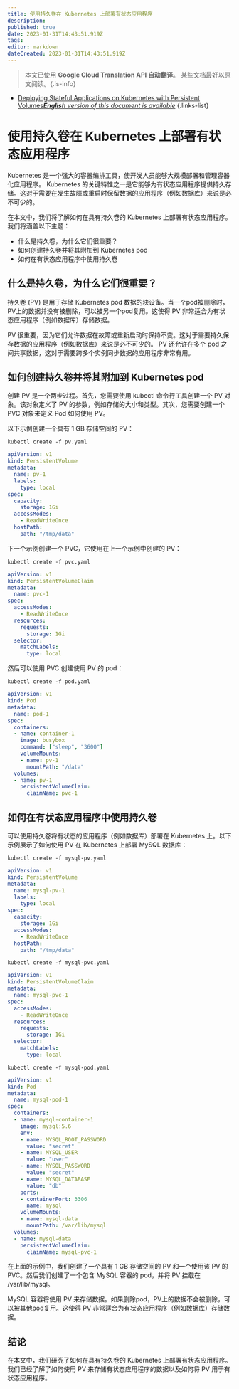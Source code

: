 ```yaml
---
title: 使用持久卷在 Kubernetes 上部署有状态应用程序
description: 
published: true
date: 2023-01-31T14:43:51.919Z
tags: 
editor: markdown
dateCreated: 2023-01-31T14:43:51.919Z
---
```


> 本文已使用 **Google Cloud Translation API 自动翻译**。
某些文档最好以原文阅读。{.is-info}

- [Deploying Stateful Applications on Kubernetes with Persistent Volumes***English** version of this document is available*](/en/Knowledge-base/Kubernetes/deploying-stateful-applications-on-kubernetes-with-persistent-volumes)
{.links-list}



# 使用持久卷在 Kubernetes 上部署有状态应用程序

Kubernetes 是一个强大的容器编排工具，使开发人员能够大规模部署和管理容器化应用程序。 Kubernetes 的关键特性之一是它能够为有状态应用程序提供持久存储。这对于需要在发生故障或重启时保留数据的应用程序（例如数据库）来说是必不可少的。

在本文中，我们将了解如何在具有持久卷的 Kubernetes 上部署有状态应用程序。我们将涵盖以下主题：

- 什么是持久卷，为什么它们很重要？
- 如何创建持久卷并将其附加到 Kubernetes pod
- 如何在有状态应用程序中使用持久卷

## 什么是持久卷，为什么它们很重要？

持久卷 (PV) 是用于存储 Kubernetes pod 数据的块设备。当一个pod被删除时，PV上的数据并没有被删除，可以被另一个pod复用。这使得 PV 非常适合为有状态应用程序（例如数据库）存储数据。

PV 很重要，因为它们允许数据在故障或重新启动时保持不变。这对于需要持久保存数据的应用程序（例如数据库）来说是必不可少的。 PV 还允许在多个 pod 之间共享数据，这对于需要跨多个实例同步数据的应用程序非常有用。

## 如何创建持久卷并将其附加到 Kubernetes pod

创建 PV 是一个两步过程。首先，您需要使用 kubectl 命令行工具创建一个 PV 对象。该对象定义了 PV 的参数，例如存储的大小和类型。其次，您需要创建一个 PVC 对象来定义 Pod 如何使用 PV。

以下示例创建一个具有 1 GB 存储空间的 PV：

```
kubectl create -f pv.yaml
```

```yaml
apiVersion: v1
kind: PersistentVolume
metadata:
  name: pv-1
  labels:
    type: local
spec:
  capacity:
    storage: 1Gi
  accessModes:
    - ReadWriteOnce
  hostPath:
    path: "/tmp/data"
```

下一个示例创建一个 PVC，它使用在上一个示例中创建的 PV：

```
kubectl create -f pvc.yaml
```

```yaml
apiVersion: v1
kind: PersistentVolumeClaim
metadata:
  name: pvc-1
spec:
  accessModes:
    - ReadWriteOnce
  resources:
    requests:
      storage: 1Gi
  selector:
    matchLabels:
      type: local
```

然后可以使用 PVC 创建使用 PV 的 pod：

```
kubectl create -f pod.yaml
```

```yaml
apiVersion: v1
kind: Pod
metadata:
  name: pod-1
spec:
  containers:
  - name: container-1
    image: busybox
    command: ["sleep", "3600"]
    volumeMounts:
    - name: pv-1
      mountPath: "/data"
  volumes:
  - name: pv-1
    persistentVolumeClaim:
      claimName: pvc-1
```

## 如何在有状态应用程序中使用持久卷

可以使用持久卷将有状态的应用程序（例如数据库）部署在 Kubernetes 上。以下示例展示了如何使用 PV 在 Kubernetes 上部署 MySQL 数据库：

```
kubectl create -f mysql-pv.yaml
```

```yaml
apiVersion: v1
kind: PersistentVolume
metadata:
  name: mysql-pv-1
  labels:
    type: local
spec:
  capacity:
    storage: 1Gi
  accessModes:
    - ReadWriteOnce
  hostPath:
    path: "/tmp/data"
```

```
kubectl create -f mysql-pvc.yaml
```

```yaml
apiVersion: v1
kind: PersistentVolumeClaim
metadata:
  name: mysql-pvc-1
spec:
  accessModes:
    - ReadWriteOnce
  resources:
    requests:
      storage: 1Gi
  selector:
    matchLabels:
      type: local
```

```
kubectl create -f mysql-pod.yaml
```

```yaml
apiVersion: v1
kind: Pod
metadata:
  name: mysql-pod-1
spec:
  containers:
  - name: mysql-container-1
    image: mysql:5.6
    env:
    - name: MYSQL_ROOT_PASSWORD
      value: "secret"
    - name: MYSQL_USER
      value: "user"
    - name: MYSQL_PASSWORD
      value: "secret"
    - name: MYSQL_DATABASE
      value: "db"
    ports:
    - containerPort: 3306
      name: mysql
    volumeMounts:
    - name: mysql-data
      mountPath: /var/lib/mysql
  volumes:
  - name: mysql-data
    persistentVolumeClaim:
      claimName: mysql-pvc-1
```

在上面的示例中，我们创建了一个具有 1 GB 存储空间的 PV 和一个使用该 PV 的 PVC。然后我们创建了一个包含 MySQL 容器的 pod，并将 PV 挂载在 /var/lib/mysql。

MySQL 容器将使用 PV 来存储数据。如果删除pod，PV上的数据不会被删除，可以被其他pod复用。这使得 PV 非常适合为有状态应用程序（例如数据库）存储数据。

## 结论

在本文中，我们研究了如何在具有持久卷的 Kubernetes 上部署有状态应用程序。我们已经了解了如何使用 PV 来存储有状态应用程序的数据以及如何将 PV 用于有状态应用程序。